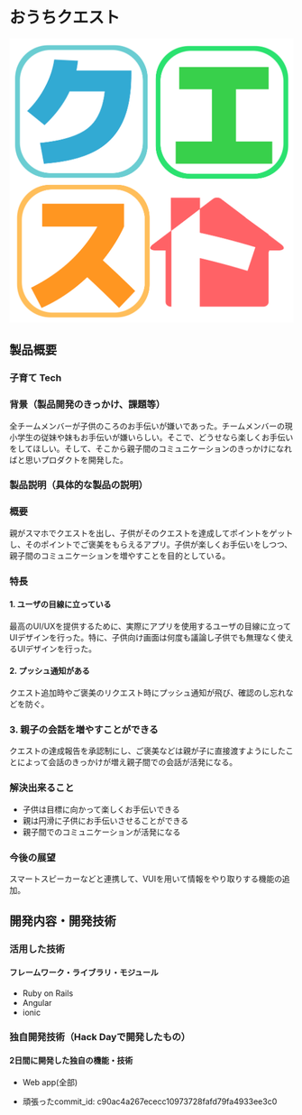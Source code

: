 # おうちクエスト
<a href="https://youtu.be/-XS579T_rBQ">
<div align="center">
<img src="quest1.png" width="600">
</div>
</a>


## 製品概要
### 子育て Tech

### 背景（製品開発のきっかけ、課題等）
全チームメンバーが子供のころのお手伝いが嫌いであった。チームメンバーの現小学生の従妹や妹もお手伝いが嫌いらしい。そこで、どうせなら楽しくお手伝いをしてほしい。そして、そこから親子間のコミュニケーションのきっかけになればと思いプロダクトを開発した。


### 製品説明（具体的な製品の説明）

### 概要
親がスマホでクエストを出し、子供がそのクエストを達成してポイントをゲットし、そのポイントでご褒美をもらえるアプリ。子供が楽しくお手伝いをしつつ、親子間のコミュニケーションを増やすことを目的としている。

### 特長

#### 1. ユーザの目線に立っている
最高のUI/UXを提供するために、実際にアプリを使用するユーザの目線に立ってUIデザインを行った。特に、子供向け画面は何度も議論し子供でも無理なく使えるUIデザインを行った。

#### 2. プッシュ通知がある
クエスト追加時やご褒美のリクエスト時にプッシュ通知が飛び、確認のし忘れなどを防ぐ。

### 3. 親子の会話を増やすことができる
クエストの達成報告を承認制にし、ご褒美などは親が子に直接渡すようにしたことによって会話のきっかけが増え親子間での会話が活発になる。



### 解決出来ること
* 子供は目標に向かって楽しくお手伝いできる
* 親は円滑に子供にお手伝いさせることができる
* 親子間でのコミュニケーションが活発になる

### 今後の展望
スマートスピーカーなどと連携して、VUIを用いて情報をやり取りする機能の追加。


## 開発内容・開発技術
### 活用した技術

#### フレームワーク・ライブラリ・モジュール
* Ruby on Rails
* Angular
* ionic


### 独自開発技術（Hack Dayで開発したもの）
#### 2日間に開発した独自の機能・技術
* Web app(全部)

* 頑張ったcommit_id: c90ac4a267ececc10973728fafd79fa4933ee3c0